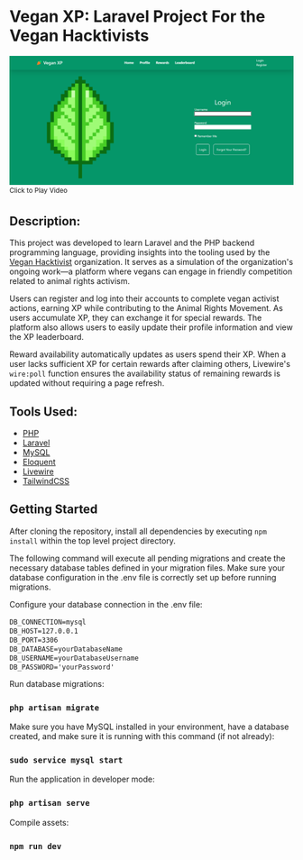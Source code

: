 # Vegan XP: Laravel Project For the Vegan Hacktivists

[![Video Screenshot](/public/vegan-xp-screenshot.png)](https://clipchamp.com/watch/JzkVygBD7ho)<sup>Click to Play Video</sup>


## Description: 

This project was developed to learn Laravel and the PHP backend programming language, providing insights into the tooling used by the [Vegan Hacktivist](https://veganhacktivists.org/) organization. It serves as a simulation of the organization's ongoing work—a platform where vegans can engage in friendly competition related to animal rights activism.

Users can register and log into their accounts to complete vegan activist actions, earning XP while contributing to the Animal Rights Movement. As users accumulate XP, they can exchange it for special rewards. The platform also allows users to easily update their profile information and view the XP leaderboard.

Reward availability automatically updates as users spend their XP. When a user lacks sufficient XP for certain rewards after claiming others, Livewire's `wire:poll` function ensures the availability status of remaining rewards is updated without requiring a page refresh.

## Tools Used: 

* [PHP](https://www.php.net/)
* [Laravel](https://laravel.com/)
* [MySQL](https://www.mysql.com/)
* [Eloquent](https://laravel.com/docs/10.x/eloquent)
* [Livewire](https://laravel-livewire.com/)
* [TailwindCSS](https://tailwindcss.com/docs/installation)

## Getting Started
After cloning the repository, install all dependencies by executing `npm install` within the top level project directory. 

The following command will execute all pending migrations and create the necessary database tables defined in your migration files. Make sure your database configuration in the .env file is correctly set up before running migrations.

Configure your database connection in the .env file:

```
DB_CONNECTION=mysql
DB_HOST=127.0.0.1
DB_PORT=3306
DB_DATABASE=yourDatabaseName
DB_USERNAME=yourDatabaseUsername
DB_PASSWORD='yourPassword'
```

Run database migrations:

### `php artisan migrate`

Make sure you have MySQL installed in your environment, have a database created, and make sure it is running with this command (if not already):

### `sudo service mysql start`

Run the application in developer mode:

### `php artisan serve`

Compile assets:

### `npm run dev`


